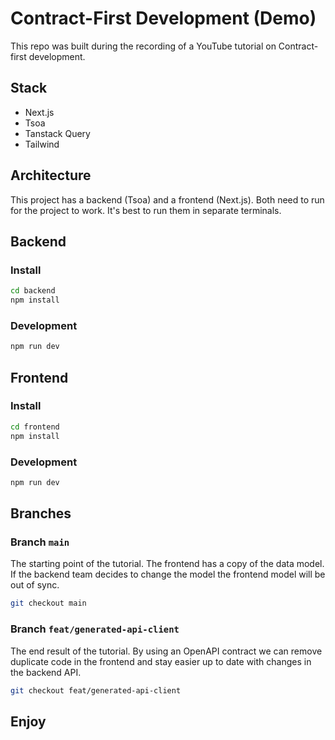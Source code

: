 # Contract-First Development (Demo)

This repo was built during the recording of a YouTube tutorial on Contract-first development.

## Stack

- Next.js
- Tsoa
- Tanstack Query
- Tailwind

## Architecture

This project has a backend (Tsoa) and a frontend (Next.js). Both need to run for the project to work. It's best to run them in separate terminals.

## Backend

### Install

```bash
cd backend
npm install
```

### Development

```bash
npm run dev
```

## Frontend

### Install

```bash
cd frontend
npm install
```

### Development

```bash
npm run dev
```

## Branches

### Branch `main`

The starting point of the tutorial.
The frontend has a copy of the data model. If the backend team decides to change the model the frontend model will be out of sync.

```bash
git checkout main
```

### Branch `feat/generated-api-client`

The end result of the tutorial.
By using an OpenAPI contract we can remove duplicate code in the frontend and stay easier up to date with changes in the backend API.

```bash
git checkout feat/generated-api-client
```

## Enjoy

